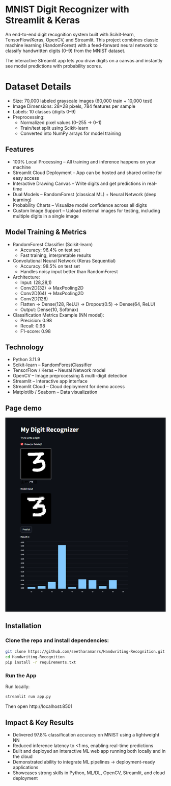 # MNIST Digit Recognizer with Streamlit & Keras
An end-to-end digit recognition system built with Scikit-learn, TensorFlow/Keras, OpenCV, and Streamlit.
This project combines classic machine learning (RandomForest) with a feed-forward neural network to classify handwritten digits (0–9) from the MNIST dataset.

The interactive Streamlit app lets you draw digits on a canvas and instantly see model predictions with probability scores.

# Dataset Details  
- Size: 70,000 labeled grayscale images (60,000 train + 10,000 test)
- Image Dimensions: 28×28 pixels, 784 features per sample
- Labels: 10 classes (digits 0–9)
- Preprocessing:
    - Normalized pixel values (0–255 → 0–1)
    - Train/test split using Scikit-learn
    - Converted into NumPy arrays for model training

## Features
- 100% Local Processing – All training and inference happens on your machine
- Streamlit Cloud Deployment – App can be hosted and shared online for easy access
- Interactive Drawing Canvas – Write digits and get predictions in real-time
- Dual Models – RandomForest (classical ML) + Neural Network (deep learning)
- Probability Charts – Visualize model confidence across all digits
- Custom Image Support – Upload external images for testing, including multiple digits in a single image

## Model Training & Metrics
- RandomForest Classifier (Scikit-learn)
    - Accuracy: 96.4% on test set
    - Fast training, interpretable results
- Convolutional Neural Network (Keras Sequential)   
    - Accuracy: 98.5% on test set
    - Handles noisy input better than RandomForest
- Architecture:
    - Input: (28,28,1)
    - Conv2D(32) → MaxPooling2D
    - Conv2D(64) → MaxPooling2D
    - Conv2D(128)
    - Flatten → Dense(128, ReLU) → Dropout(0.5) → Dense(64, ReLU)
    - Output: Dense(10, Softmax)
- Classification Metrics Example (NN model):
    - Precision: 0.98
    - Recall: 0.98
    - F1-score: 0.98
## Technology 
- Python 3.11.9
- Scikit-learn – RandomForestClassifier
- TensorFlow / Keras – Neural Network model
- OpenCV – Image preprocessing & multi-digit detection
- Streamlit – Interactive app interface
- Streamlit Cloud – Cloud deployment for demo access
- Matplotlib / Seaborn – Data visualization


## Page demo
![Demo Page](ss/pic.png)


## Installation

### Clone the repo and install dependencies:
```bash
git clone https://github.com/seetharamanrs/Handwriting-Recognition.git
cd Handwriting-Recognition
pip install -r requirements.txt 
```

### Run the App
Run locally:
``` bash
streamlit run app.py
```
Then open http://localhost:8501
## Impact & Key Results

- Delivered 97.8% classification accuracy on MNIST using a lightweight NN
- Reduced inference latency to <1 ms, enabling real-time predictions
- Built and deployed an interactive ML web app running both locally and in the cloud
- Demonstrated ability to integrate ML pipelines → deployment-ready applications
- Showcases strong skills in Python, ML/DL, OpenCV, Streamlit, and cloud deployment